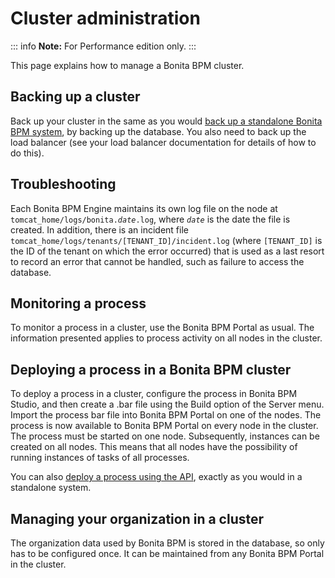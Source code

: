# Cluster administration

::: info
**Note:** For Performance edition only.
:::

This page explains how to manage a Bonita BPM cluster.

## Backing up a cluster

Back up your cluster in the same as you would [back up a standalone Bonita BPM system](back-up-bonita-bpm-platform.md), by backing up the database. 
You also need to back up the load balancer (see your load balancer documentation for details of how to do this).

## Troubleshooting

Each Bonita BPM Engine maintains its own log file on the node at `tomcat_home/logs/bonita.`_`date`_`.log`, where _`date`_ is the date the file is created.
In addition, there is an incident file `tomcat_home/logs/tenants/[TENANT_ID]/incident.log` (where `[TENANT_ID]` is the ID of the tenant on which the error
occurred) that is used as a last resort to record an error that cannot be handled, such as failure to access the database.

## Monitoring a process

To monitor a process in a cluster, use the Bonita BPM Portal as usual. The information presented applies to process activity on all nodes in the cluster.

## Deploying a process in a Bonita BPM cluster

To deploy a process in a cluster, configure the process in Bonita BPM Studio, and then create a .bar file using the Build option of the Server menu. 
Import the process bar file into Bonita BPM Portal on one of the nodes. The process is now available to Bonita BPM Portal on every node in the cluster. 
The process must be started on one node. Subsequently, instances can be created on all nodes.
This means that all nodes have the possibility of running instances of tasks of all processes.

You can also [deploy a process using the API](manage-a-process.md), exactly as you would in a standalone system.

## Managing your organization in a cluster

The organization data used by Bonita BPM is stored in the database, so only has to be configured once. It can be maintained from any Bonita BPM Portal in the cluster.
